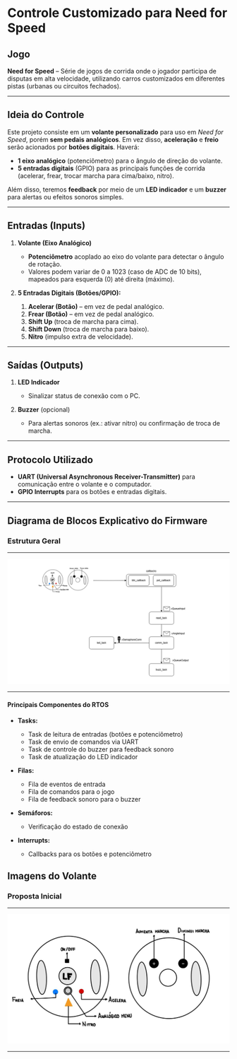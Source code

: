 # Controle Customizado para Need for Speed

## Jogo
**Need for Speed** – Série de jogos de corrida onde o jogador participa de disputas em alta velocidade, utilizando carros customizados em diferentes pistas (urbanas ou circuitos fechados).

---

## Ideia do Controle
Este projeto consiste em um **volante personalizado** para uso em *Need for Speed*, porém **sem pedais analógicos**. Em vez disso, **aceleração** e **freio** serão acionados por **botões digitais**. Haverá:
- **1 eixo analógico** (potenciômetro) para o ângulo de direção do volante.
- **5 entradas digitais** (GPIO) para as principais funções de corrida (acelerar, frear, trocar marcha para cima/baixo, nitro).

Além disso, teremos **feedback** por meio de um **LED indicador** e um **buzzer** para alertas ou efeitos sonoros simples.

---

## Entradas (Inputs)

1. **Volante (Eixo Analógico)**  
   - **Potenciômetro** acoplado ao eixo do volante para detectar o ângulo de rotação.  
   - Valores podem variar de 0 a 1023 (caso de ADC de 10 bits), mapeados para esquerda (0) até direita (máximo).

2. **5 Entradas Digitais (Botões/GPIO):**  
   1. **Acelerar (Botão)** – em vez de pedal analógico.  
   2. **Frear (Botão)** – em vez de pedal analógico.  
   3. **Shift Up** (troca de marcha para cima).  
   4. **Shift Down** (troca de marcha para baixo).  
   5. **Nitro** (impulso extra de velocidade).

---

## Saídas (Outputs)

1. **LED Indicador**  
   - Sinalizar status de conexão com o PC.

2. **Buzzer** (opcional)  
   - Para alertas sonoros (ex.: ativar nitro) ou confirmação de troca de marcha.  

---

## Protocolo Utilizado

- **UART (Universal Asynchronous Receiver-Transmitter)** para comunicação entre o volante e o computador.
- **GPIO Interrupts** para os botões e entradas digitais.

---

## Diagrama de Blocos Explicativo do Firmware
### Estrutura Geral
---

![Estrutura](diagrama-white.png)

---

#### **Principais Componentes do RTOS**

- **Tasks:**
  - Task de leitura de entradas (botões e potenciômetro)
  - Task de envio de comandos via UART
  - Task de controle do buzzer para feedback sonoro
  - Task de atualização do LED indicador

- **Filas:**
  - Fila de eventos de entrada
  - Fila de comandos para o jogo
  - Fila de feedback sonoro para o buzzer

- **Semáforos:**
  - Verificação do estado de conexão

- **Interrupts:**
  - Callbacks para os botões e potenciômetro

## Imagens do Volante
### Proposta Inicial
---

![Proposta](esboco.jpg)

---
